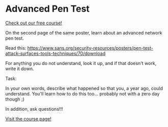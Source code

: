 # Advanced Pen Test

[Check out our free course!](https://academy.hoppersroppers.org/mod/page/view.php?id=912)

On the second page of the same poster, learn about an advanced network pen test.

Read this: <https://www.sans.org/security-resources/posters/pen-test-attack-surfaces-tools-techniques/70/download>

For anything you do not understand, look it up, and if that doesn't work, write it down.

Task:

In your own words, describe what happened so that you, a year ago, could understand.  You'll learn how to do this too... probably not with a zero day though ;)

In addition, ask questions!!!

[Visit the course page!](https://academy.hoppersroppers.org/mod/assign/view.php?id=912)
 